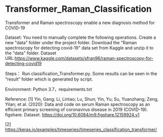 # Transformer_Raman_Classification

Transformer and Raman spectroscopy enable a new diagnosis method for COVID-19

Dataset:
You need to manually complete the following operations. 
Create a new "data" folder under the project folder. 
Download the "Raman spectroscopy for detecting covid-19" data set from Kaggle and unzip it to the "data" folder. 
Dataset URL:https://www.kaggle.com/datasets/sfran96/raman-spectroscopy-for-detecting-covid19

Steps： Run classification_Transformer.py. Some results can be seen in the “result” folder which is generated by script.

Environment:
Python 3.7，requirements.txt

Reference:
[1] Yin, Gang; Li, Lintao; Lu, Shun; Yin, Yu; Su, Yuanzhang; Zeng, Yilan; et al. (2020): Data and code on serum Raman spectroscopy as an efficient primary screening of coronavirus disease in 2019 (COVID-19). figshare. Dataset. https://doi.org/10.6084/m9.figshare.12159924.v1

[2] https://keras.io/examples/timeseries/timeseries_classification_transformer/

